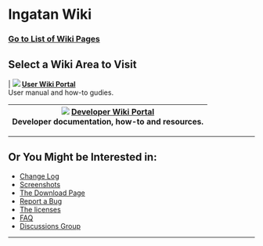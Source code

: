 # Ingatan Wiki #
### [Go to List of Wiki Pages](http://code.google.com/p/ingatan/w/list) ###

## Select a Wiki Area to Visit ##


| <b><img src='http://lh6.ggpht.com/_ciQpatlgzzs/TDVIzyXRXaI/AAAAAAAAAB4/HtXT1DRO8AM/s800/help-contents-5.png' /> <a href='UserPortal.md'>User Wiki Portal</a></b> <br> User manual and how-to gudies. <table><thead><th> <b><img src='http://lh3.ggpht.com/_ciQpatlgzzs/TDVI0bl8G7I/AAAAAAAAACE/ZgQSHx9owP0/s800/development-2.png' /> <a href='DeveloperPortal.md'>Developer Wiki Portal</a></b> <br>Developer documentation, how-to and resources.</th></thead><tbody></tbody></table>

<hr />
<h2>Or You Might be Interested in:</h2>
<ul><li><a href='DownloadIngatan#Change_Log.md'>Change Log</a>
</li><li><a href='Screenshots.md'>Screenshots</a>
</li><li><a href='DownloadIngatan.md'>The Download Page</a>
</li><li><a href='http://code.google.com/p/ingatan/issues/entry?template=Defect%20report%20from%20user'>Report a Bug</a>
</li><li><a href='Licenses.md'>The licenses</a>
</li><li><a href='FAQ.md'>FAQ</a>
</li><li><a href='http://groups.google.com/group/Ingatan'>Discussions Group</a></li></ul>

<hr />